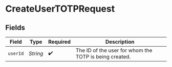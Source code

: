 # CreateUserTOTPRequest


## Fields

| Field                                                  | Type                                                   | Required                                               | Description                                            |
| ------------------------------------------------------ | ------------------------------------------------------ | ------------------------------------------------------ | ------------------------------------------------------ |
| `userId`                                               | *String*                                               | :heavy_check_mark:                                     | The ID of the user for whom the TOTP is being created. |